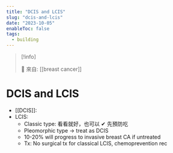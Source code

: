 ```yaml
---
title: "DCIS and LCIS"
slug: "dcis-and-lcis"
date: "2023-10-05"
enableToc: false
tags:
  - building
---
```


> [!info]
>
> 🌱 來自: [[breast cancer]]

# DCIS and LCIS

- [[DCIS]]:
- LCIS:
  - Classic type: 看看就好，也可以 ✔ 先預防吃
  - Pleomorphic type → treat as DCIS
  - 10-20% will progress to invasive breast CA if untreated
  - Tx: No surgical tx for classical LCIS, chemoprevention rec
